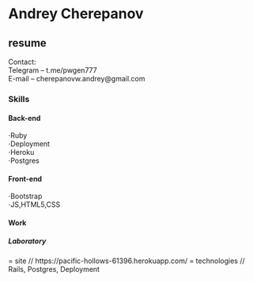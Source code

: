 # Andrey Cherepanov
<h2>resume</h2> 
Contact:</br>
Telegram – t.me/pwgen777</br>
E-mail – cherepanovw.andrey@gmail.com</br>
<h3>Skills</h3>
<h4>Back-end</h4>
⋅Ruby</br>
⋅Deployment</br>
⋅Heroku</br>
⋅Postgres</br>
<h4>Front-end</h4>
⋅Bootstrap</br>
⋅JS,HTML5,CSS</br>
<h4>Work</h4>
<h5>Laboratory</h5>
  = site // https://pacific-hollows-61396.herokuapp.com/
  = technologies // Rails, Postgres, Deployment
